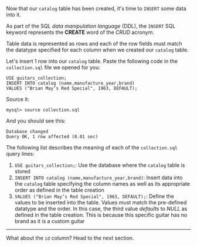 Now that our `catalog` table has been created, it's time to `INSERT` some data into it.

As part of the SQL _data manipulation language_ (DDL), the `INSERT` SQL keyword represents the __CREATE__ word of the _CRUD_ acronym.

Table data is represented as rows and each of the row fields must match the datatype specified for each column when we created our `catalog` table.

Let's insert 1 row into our `catalog` table. 
Paste the following code in the `collection.sql` file we opened for you:

```
USE guitars_collection;
INSERT INTO catalog (name,manufacture_year,brand)
VALUES ("Brian May’s Red Special", 1963, DEFAULT);
```

Source it: 

```
mysql> source collection.sql
```

And you should see this: 

```
Database changed
Query OK, 1 row affected (0.01 sec)
```

The following list describes the meaning of each of the `collection.sql` query lines:

1. `USE guitars_collection;`:
Use the database where the `catalog` table is stored
2. `INSERT INTO catalog (name,manufacture_year,brand)`:
Insert data into the `catalog` table specifying the column names as well as its appropriate order as defined in the table creation
3. `VALUES ("Brian May’s Red Special", 1963, DEFAULT);`:
Define the values to be inserted into the table. Values must match the pre-defined datatype and the order. In this case, the third value _defaults_ to _NULL_ as defined in the table creation. This is because this specific guitar has no brand as it is a custom guitar

---

What about the `id` column? Head to the next section.